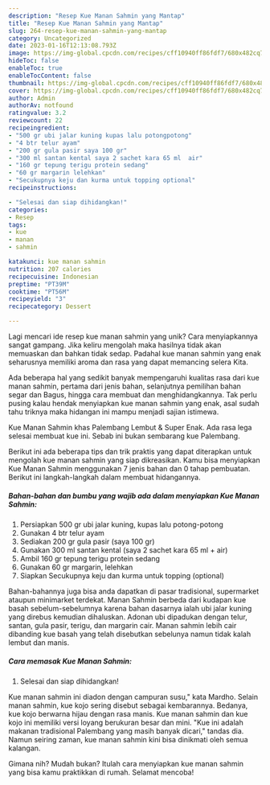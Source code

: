 ```yaml
---
description: "Resep Kue Manan Sahmin yang Mantap"
title: "Resep Kue Manan Sahmin yang Mantap"
slug: 264-resep-kue-manan-sahmin-yang-mantap
category: Uncategorized
date: 2023-01-16T12:13:08.793Z
image: https://img-global.cpcdn.com/recipes/cff10940ff86fdf7/680x482cq70/kue-manan-sahmin-foto-resep-utama.jpg
hideToc: false
enableToc: true
enableTocContent: false
thumbnail: https://img-global.cpcdn.com/recipes/cff10940ff86fdf7/680x482cq70/kue-manan-sahmin-foto-resep-utama.jpg
cover: https://img-global.cpcdn.com/recipes/cff10940ff86fdf7/680x482cq70/kue-manan-sahmin-foto-resep-utama.jpg
author: Admin
authorAv: notfound
ratingvalue: 3.2
reviewcount: 22
recipeingredient:
- "500 gr ubi jalar kuning kupas lalu potongpotong"
- "4 btr telur ayam"
- "200 gr gula pasir saya 100 gr"
- "300 ml santan kental saya 2 sachet kara 65 ml  air"
- "160 gr tepung terigu protein sedang"
- "60 gr margarin lelehkan"
- "Secukupnya keju dan kurma untuk topping optional"
recipeinstructions:

- "Selesai dan siap dihidangkan!"
categories:
- Resep
tags:
- kue
- manan
- sahmin

katakunci: kue manan sahmin 
nutrition: 207 calories
recipecuisine: Indonesian
preptime: "PT39M"
cooktime: "PT56M"
recipeyield: "3"
recipecategory: Dessert

---
```





Lagi mencari ide resep kue manan sahmin yang unik? Cara menyiapkannya sangat gampang. Jika keliru mengolah maka hasilnya tidak akan memuaskan dan bahkan tidak sedap. Padahal kue manan sahmin yang enak seharusnya memiliki aroma dan rasa yang dapat memancing selera Kita.





Ada beberapa hal yang sedikit banyak mempengaruhi kualitas rasa dari kue manan sahmin, pertama dari jenis bahan, selanjutnya pemilihan bahan segar dan Bagus, hingga cara membuat dan menghidangkannya. Tak perlu pusing kalau hendak menyiapkan kue manan sahmin yang enak,      asal sudah tahu triknya maka hidangan ini mampu menjadi sajian istimewa.














Kue Manan Sahmin khas Palembang Lembut &amp; Super Enak. Ada rasa lega selesai membuat kue ini. Sebab ini bukan sembarang kue Palembang.






Berikut ini ada beberapa tips dan trik praktis yang dapat diterapkan untuk mengolah kue manan sahmin yang siap dikreasikan. Kamu bisa menyiapkan Kue Manan Sahmin menggunakan 7 jenis bahan dan 0 tahap pembuatan. Berikut ini langkah-langkah dalam membuat hidangannya.

<!--inarticleads1-->

##### Bahan-bahan dan bumbu yang wajib ada dalam menyiapkan Kue Manan Sahmin:

1. Persiapkan 500 gr ubi jalar kuning, kupas lalu potong-potong
1. Gunakan 4 btr telur ayam
1. Sediakan 200 gr gula pasir (saya 100 gr)
1. Gunakan 300 ml santan kental (saya 2 sachet kara 65 ml + air)
1. Ambil 160 gr tepung terigu protein sedang
1. Gunakan 60 gr margarin, lelehkan
1. Siapkan Secukupnya keju dan kurma untuk topping (optional)


Bahan-bahannya juga bisa anda dapatkan di pasar tradisional, supermarket ataupun minimarket terdekat. Manan Sahmin berbeda dari kudapan kue basah sebelum-sebelumnya karena bahan dasarnya ialah ubi jalar kuning yang direbus kemudian dihaluskan. Adonan ubi dipadukan dengan telur, santan, gula pasir, terigu, dan margarin cair. Manan sahmin lebih cair dibanding kue basah yang telah disebutkan sebelunya namun tidak kalah lembut dan manis. 

<!--inarticleads2-->

##### Cara memasak Kue Manan Sahmin:


1. Selesai dan siap dihidangkan!

Kue manan sahmin ini diadon dengan campuran susu,&#34; kata Mardho. Selain manan sahmin, kue kojo sering disebut sebagai kembarannya. Bedanya, kue kojo berwarna hijau dengan rasa manis. Kue manan sahmin dan kue kojo ini memiliki versi loyang berukuran besar dan mini. &#34;Kue ini adalah makanan tradisional Palembang yang masih banyak dicari,&#34; tandas dia. Namun seiring zaman, kue manan sahmin kini bisa dinikmati oleh semua kalangan. 

Gimana nih? Mudah bukan? Itulah cara menyiapkan kue manan sahmin yang bisa kamu praktikkan di rumah. Selamat mencoba!
